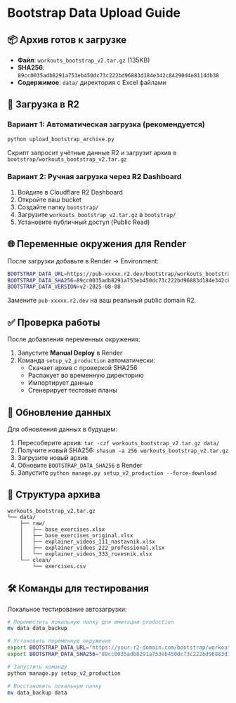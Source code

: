 # Bootstrap Data Upload Guide

## 📦 Архив готов к загрузке

- **Файл**: `workouts_bootstrap_v2.tar.gz` (135KB)
- **SHA256**: `89cc0035adb8291a753eb450dc73c222bd96883d184e342c84290d4e8114db38`
- **Содержимое**: `data/` директория с Excel файлами

## 🚀 Загрузка в R2

### Вариант 1: Автоматическая загрузка (рекомендуется)
```bash
python upload_bootstrap_archive.py
```

Скрипт запросит учётные данные R2 и загрузит архив в `bootstrap/workouts_bootstrap_v2.tar.gz`

### Вариант 2: Ручная загрузка через R2 Dashboard
1. Войдите в Cloudflare R2 Dashboard
2. Откройте ваш bucket
3. Создайте папку `bootstrap/`
4. Загрузите `workouts_bootstrap_v2.tar.gz` в `bootstrap/`
5. Установите публичный доступ (Public Read)

## 🌐 Переменные окружения для Render

После загрузки добавьте в Render → Environment:

```bash
BOOTSTRAP_DATA_URL=https://pub-xxxxx.r2.dev/bootstrap/workouts_bootstrap_v2.tar.gz
BOOTSTRAP_DATA_SHA256=89cc0035adb8291a753eb450dc73c222bd96883d184e342c84290d4e8114db38
BOOTSTRAP_DATA_VERSION=v2-2025-08-08
```

Замените `pub-xxxxx.r2.dev` на ваш реальный public domain R2.

## ✅ Проверка работы

После добавления переменных окружения:

1. Запустите **Manual Deploy** в Render
2. Команда `setup_v2_production` автоматически:
   - Скачает архив с проверкой SHA256
   - Распакует во временную директорию  
   - Импортирует данные
   - Сгенерирует тестовые планы

## 🔄 Обновление данных

Для обновления данных в будущем:
1. Пересоберите архив: `tar -czf workouts_bootstrap_v2.tar.gz data/`
2. Получите новый SHA256: `shasum -a 256 workouts_bootstrap_v2.tar.gz`
3. Загрузите новый архив
4. Обновите `BOOTSTRAP_DATA_SHA256` в Render
5. Запустите `python manage.py setup_v2_production --force-download`

## 📁 Структура архива

```
workouts_bootstrap_v2.tar.gz
└── data/
    ├── raw/
    │   ├── base_exercises.xlsx
    │   ├── base_exercises_original.xlsx
    │   ├── explainer_videos_111_nastavnik.xlsx
    │   ├── explainer_videos_222_professional.xlsx
    │   └── explainer_videos_333_rovesnik.xlsx
    └── clean/
        └── exercises.csv
```

## 🛠️ Команды для тестирования

Локальное тестирование автозагрузки:
```bash
# Переместить локальную папку для имитации production
mv data data_backup

# Установить переменную окружения
export BOOTSTRAP_DATA_URL="https://your-r2-domain.com/bootstrap/workouts_bootstrap_v2.tar.gz"
export BOOTSTRAP_DATA_SHA256="89cc0035adb8291a753eb450dc73c222bd96883d184e342c84290d4e8114db38"

# Запустить команду
python manage.py setup_v2_production

# Восстановить локальную папку
mv data_backup data
```